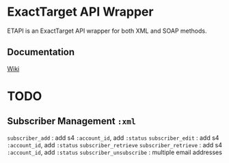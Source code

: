 ExactTarget API Wrapper
=======================

ETAPI is an ExactTarget API wrapper for both XML and SOAP methods.

Documentation
------------
[Wiki](https://github.com/Phiction/etapi/wiki)

TODO
====

Subscriber Management `:xml`
-----------
`subscriber_add` : add s4 `:account_id`, add `:status`
`subscriber_edit` : add s4 `:account_id`, add `:status`
`subscriber_retrieve`
`subscriber_retrieve` : add s4 `:account_id`, add `:status`
`subscriber_unsubscribe` : multiple email addresses